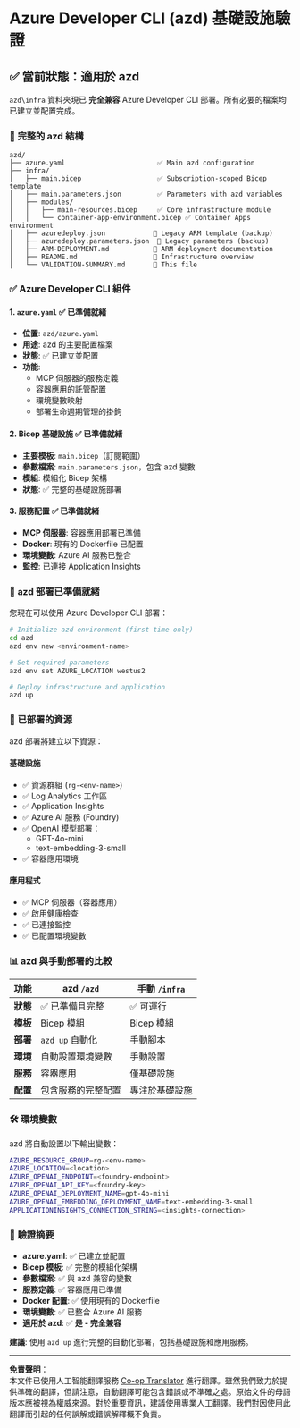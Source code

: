 <!--
CO_OP_TRANSLATOR_METADATA:
{
  "original_hash": "20ed201aa472e9936f4e0c5144626011",
  "translation_date": "2025-09-30T12:52:12+00:00",
  "source_file": "azd/infra/VALIDATION-SUMMARY.md",
  "language_code": "hk"
}
-->
# Azure Developer CLI (azd) 基礎設施驗證

## ✅ **當前狀態：適用於 azd**

`azd\infra` 資料夾現已 **完全兼容** Azure Developer CLI 部署。所有必要的檔案均已建立並配置完成。

### 📁 **完整的 azd 結構**
```
azd/
├── azure.yaml                       ✅ Main azd configuration
├── infra/
│   ├── main.bicep                   ✅ Subscription-scoped Bicep template
│   ├── main.parameters.json         ✅ Parameters with azd variables
│   ├── modules/
│   │   ├── main-resources.bicep     ✅ Core infrastructure module
│   │   └── container-app-environment.bicep ✅ Container Apps environment
│   ├── azuredeploy.json            📄 Legacy ARM template (backup)
│   ├── azuredeploy.parameters.json  📄 Legacy parameters (backup)
│   ├── ARM-DEPLOYMENT.md           📄 ARM deployment documentation
│   ├── README.md                   📄 Infrastructure overview
│   └── VALIDATION-SUMMARY.md       📝 This file
```

### ✅ **Azure Developer CLI 組件**

#### 1. `azure.yaml` ✅ **已準備就緒**
- **位置**: `azd/azure.yaml`
- **用途**: azd 的主要配置檔案
- **狀態**: ✅ 已建立並配置
- **功能**:
  - MCP 伺服器的服務定義
  - 容器應用的託管配置
  - 環境變數映射
  - 部署生命週期管理的掛鉤

#### 2. **Bicep 基礎設施** ✅ **已準備就緒**
- **主要模板**: `main.bicep`（訂閱範圍）
- **參數檔案**: `main.parameters.json`，包含 azd 變數
- **模組**: 模組化 Bicep 架構
- **狀態**: ✅ 完整的基礎設施部署

#### 3. **服務配置** ✅ **已準備就緒**
- **MCP 伺服器**: 容器應用部署已準備
- **Docker**: 現有的 Dockerfile 已配置
- **環境變數**: Azure AI 服務已整合
- **監控**: 已連接 Application Insights

### 🚀 **azd 部署已準備就緒**

您現在可以使用 Azure Developer CLI 部署：

```bash
# Initialize azd environment (first time only)
cd azd
azd env new <environment-name>

# Set required parameters
azd env set AZURE_LOCATION westus2

# Deploy infrastructure and application
azd up
```

### 🎯 **已部署的資源**

azd 部署將建立以下資源：

#### **基礎設施** 
- ✅ 資源群組 (`rg-<env-name>`)
- ✅ Log Analytics 工作區
- ✅ Application Insights
- ✅ Azure AI 服務 (Foundry)
- ✅ OpenAI 模型部署：
  - GPT-4o-mini
  - text-embedding-3-small
- ✅ 容器應用環境

#### **應用程式**
- ✅ MCP 伺服器（容器應用）
- ✅ 啟用健康檢查
- ✅ 已連接監控
- ✅ 已配置環境變數

### 📊 **azd 與手動部署的比較**

| 功能 | azd `/azd` | 手動 `/infra` |
|------|------------|---------------|
| **狀態** | ✅ 已準備且完整 | ✅ 可運行 |
| **模板** | Bicep 模組 | Bicep 模組 |
| **部署** | `azd up` 自動化 | 手動腳本 |
| **環境** | 自動設置環境變數 | 手動設置 |
| **服務** | 容器應用 | 僅基礎設施 |
| **配置** | 包含服務的完整配置 | 專注於基礎設施 |

### 🛠️ **環境變數**

azd 將自動設置以下輸出變數：

```bash
AZURE_RESOURCE_GROUP=rg-<env-name>
AZURE_LOCATION=<location>
AZURE_OPENAI_ENDPOINT=<foundry-endpoint>
AZURE_OPENAI_API_KEY=<foundry-key>
AZURE_OPENAI_DEPLOYMENT_NAME=gpt-4o-mini
AZURE_OPENAI_EMBEDDING_DEPLOYMENT_NAME=text-embedding-3-small
APPLICATIONINSIGHTS_CONNECTION_STRING=<insights-connection>
```

### 🚨 **驗證摘要**

- **azure.yaml**: ✅ 已建立並配置
- **Bicep 模板**: ✅ 完整的模組化架構
- **參數檔案**: ✅ 與 azd 兼容的變數
- **服務定義**: ✅ 容器應用已準備
- **Docker 配置**: ✅ 使用現有的 Dockerfile
- **環境變數**: ✅ 已整合 Azure AI 服務
- **適用於 azd**: ✅ **是 - 完全兼容**

**建議**: 使用 `azd up` 進行完整的自動化部署，包括基礎設施和應用服務。

---

**免責聲明**：  
本文件已使用人工智能翻譯服務 [Co-op Translator](https://github.com/Azure/co-op-translator) 進行翻譯。雖然我們致力於提供準確的翻譯，但請注意，自動翻譯可能包含錯誤或不準確之處。原始文件的母語版本應被視為權威來源。對於重要資訊，建議使用專業人工翻譯。我們對因使用此翻譯而引起的任何誤解或錯誤解釋概不負責。